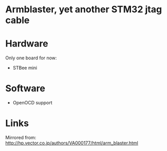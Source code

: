 Armblaster, yet another STM32 jtag cable
========================================

Hardware
========

Only one board for now:

* STBee mini

Software
========

* OpenOCD support

Links
=====

Mirrored from: http://hp.vector.co.jp/authors/VA000177/html/arm_blaster.html
